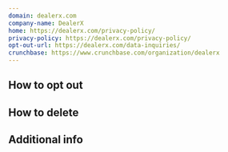 ```yaml
---
domain: dealerx.com
company-name: DealerX
home: https://dealerx.com/privacy-policy/
privacy-policy: https://dealerx.com/privacy-policy/
opt-out-url: https://dealerx.com/data-inquiries/
crunchbase: https://www.crunchbase.com/organization/dealerx
---
```


## How to opt out


## How to delete


## Additional info

